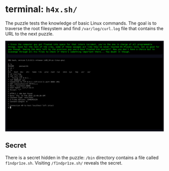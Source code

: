 # terminal: `h4x.sh/`

The puzzle tests the knowledge of basic Linux commands. The goal is to 
traverse the root filesystem and find `/var/log/curl.log` file that contains
the URL to the next puzzle.

![Screenshot of the terminal puzzle](images/04_terminal.png)

## Secret

There is a secret hidden in the puzzle: `/bin` directory contains a file
called `f1ndpr1ze.sh`. Visiting `/f1ndpr1ze.sh/` reveals the secret.
